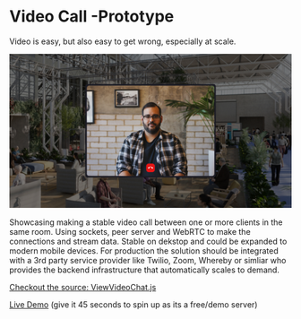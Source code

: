 # Video Call -Prototype
Video is easy, but also easy to get wrong, especially at scale.  

![Video Call Prototype](./app.jpg "Video Call Prototype")

Showcasing making a stable video call between one or more clients in the same room. Using sockets, peer server and WebRTC to make the connections and stream data. Stable on dekstop and could be expanded to modern mobile devices. For production the solution should be integrated with a 3rd party service provider like Twilio, Zoom, Whereby or simliar who provides the backend infrastructure that automatically scales to demand.

[Checkout the source: ViewVideoChat.js](src/views/videoChat/index.js)  

[Live Demo](https://vvcp.herokuapp.com/) (give it 45 seconds to spin up as its a free/demo server)
